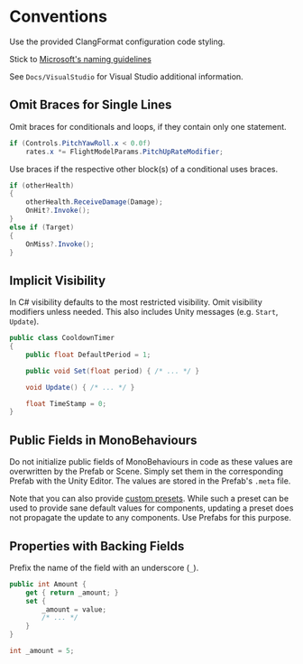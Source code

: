 # Conventions

Use the provided ClangFormat configuration code styling.

Stick to [Microsoft's naming guidelines](https://docs.microsoft.com/en-us/dotnet/standard/design-guidelines/capitalization-conventions)

See `Docs/VisualStudio` for Visual Studio additional information.

## Omit Braces for Single Lines

Omit braces for conditionals and loops, if they contain only one statement.

```csharp
if (Controls.PitchYawRoll.x < 0.0f)
    rates.x *= FlightModelParams.PitchUpRateModifier;
```

Use braces if the respective other block(s) of a conditional uses braces.

```csharp
if (otherHealth)
{
    otherHealth.ReceiveDamage(Damage);
    OnHit?.Invoke();
}
else if (Target)
{
    OnMiss?.Invoke();
}
```

## Implicit Visibility

In C# visibility defaults to the most restricted visibility.
Omit visibility modifiers unless needed.
This also includes Unity messages (e.g. `Start`, `Update`).

```csharp
public class CooldownTimer
{
    public float DefaultPeriod = 1;

    public void Set(float period) { /* ... */ }

    void Update() { /* ... */ }

    float TimeStamp = 0;
}
```

## Public Fields in MonoBehaviours

Do not initialize public fields of MonoBehaviours in code as these values are overwritten by the Prefab or Scene.
Simply set them in the corresponding Prefab with the Unity Editor.
The values are stored in the Prefab's `.meta` file.

Note that you can also provide [custom presets](https://docs.unity3d.com/Manual/Presets.html).
While such a preset can be used to provide sane default values for components, updating a preset does not propagate the update to any components.
Use Prefabs for this purpose.

## Properties with Backing Fields

Prefix the name of the field with an underscore (`_`).

```csharp
public int Amount {
    get { return _amount; }
    set {
        _amount = value;
        /* ... */
    }
}

int _amount = 5;
```
